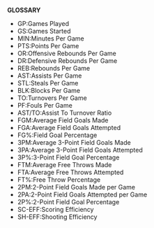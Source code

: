 **GLOSSARY**

* GP:Games Played
* GS:Games Started
* MIN:Minutes Per Game
* PTS:Points Per Game
* OR:Offensive Rebounds Per Game
* DR:Defensive Rebounds Per Game
* REB:Rebounds Per Game
* AST:Assists Per Game
* STL:Steals Per Game
* BLK:Blocks Per Game
* TO:Turnovers Per Game
* PF:Fouls Per Game
* AST/TO:Assist To Turnover Ratio
* FGM:Average Field Goals Made
* FGA:Average Field Goals Attempted
* FG%:Field Goal Percentage
* 3PM:Average 3-Point Field Goals Made
* 3PA:Average 3-Point Field Goals Attempted
* 3P%:3-Point Field Goal Percentage
* FTM:Average Free Throws Made
* FTA:Average Free Throws Attempted
* FT%:Free Throw Percentage
* 2PM:2-Point Field Goals Made per Game
* 2PA:2-Point Field Goals Attempted per Game
* 2P%:2-Point Field Goal Percentage
* SC-EFF:Scoring Efficiency
* SH-EFF:Shooting Efficiency
